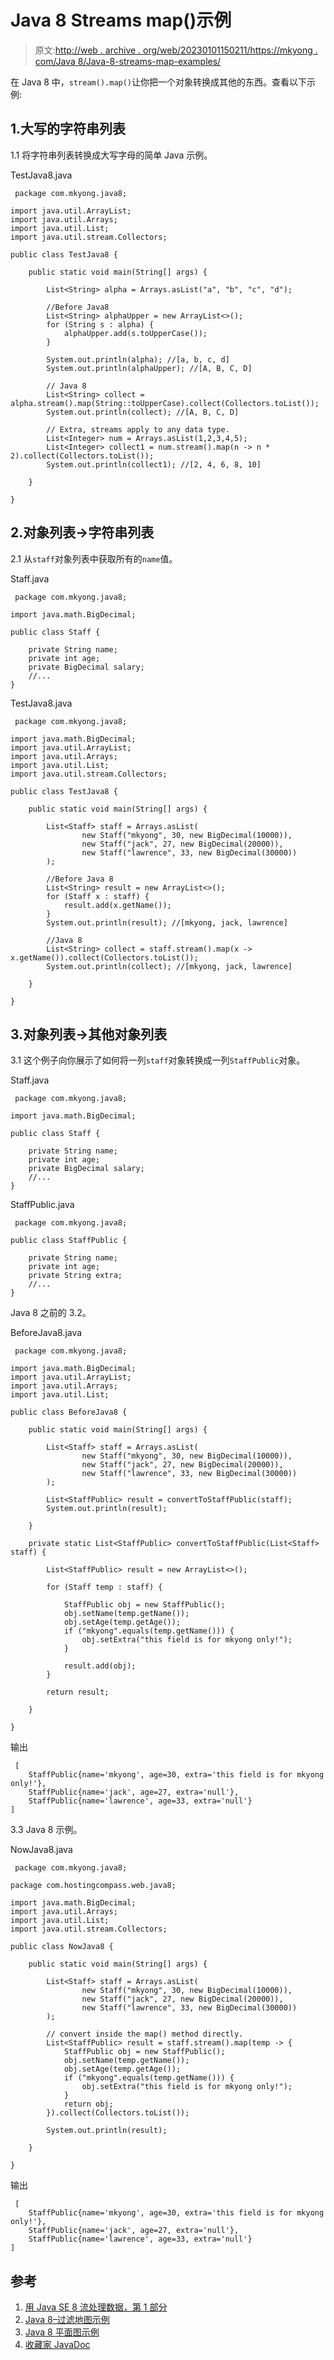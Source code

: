 # Java 8 Streams map()示例

> 原文:[http://web . archive . org/web/20230101150211/https://mkyong . com/Java 8/Java-8-streams-map-examples/](http://web.archive.org/web/20230101150211/https://mkyong.com/java8/java-8-streams-map-examples/)

在 Java 8 中，`stream().map()`让你把一个对象转换成其他的东西。查看以下示例:

## 1.大写的字符串列表

1.1 将字符串列表转换成大写字母的简单 Java 示例。

TestJava8.java

```
 package com.mkyong.java8;

import java.util.ArrayList;
import java.util.Arrays;
import java.util.List;
import java.util.stream.Collectors;

public class TestJava8 {

    public static void main(String[] args) {

        List<String> alpha = Arrays.asList("a", "b", "c", "d");

        //Before Java8
        List<String> alphaUpper = new ArrayList<>();
        for (String s : alpha) {
            alphaUpper.add(s.toUpperCase());
        }

        System.out.println(alpha); //[a, b, c, d]
        System.out.println(alphaUpper); //[A, B, C, D]

        // Java 8
        List<String> collect = alpha.stream().map(String::toUpperCase).collect(Collectors.toList());
        System.out.println(collect); //[A, B, C, D]

        // Extra, streams apply to any data type.
        List<Integer> num = Arrays.asList(1,2,3,4,5);
        List<Integer> collect1 = num.stream().map(n -> n * 2).collect(Collectors.toList());
        System.out.println(collect1); //[2, 4, 6, 8, 10]

    }

} 
```

## 2.对象列表->字符串列表

2.1 从`staff`对象列表中获取所有的`name`值。

Staff.java

```
 package com.mkyong.java8;

import java.math.BigDecimal;

public class Staff {

    private String name;
    private int age;
    private BigDecimal salary;
	//...
} 
```

TestJava8.java

```
 package com.mkyong.java8;

import java.math.BigDecimal;
import java.util.ArrayList;
import java.util.Arrays;
import java.util.List;
import java.util.stream.Collectors;

public class TestJava8 {

    public static void main(String[] args) {

        List<Staff> staff = Arrays.asList(
                new Staff("mkyong", 30, new BigDecimal(10000)),
                new Staff("jack", 27, new BigDecimal(20000)),
                new Staff("lawrence", 33, new BigDecimal(30000))
        );

        //Before Java 8
        List<String> result = new ArrayList<>();
        for (Staff x : staff) {
            result.add(x.getName());
        }
        System.out.println(result); //[mkyong, jack, lawrence]

        //Java 8
        List<String> collect = staff.stream().map(x -> x.getName()).collect(Collectors.toList());
        System.out.println(collect); //[mkyong, jack, lawrence]

    }

} 
```

## 3.对象列表->其他对象列表

3.1 这个例子向你展示了如何将一列`staff`对象转换成一列`StaffPublic`对象。

Staff.java

```
 package com.mkyong.java8;

import java.math.BigDecimal;

public class Staff {

    private String name;
    private int age;
    private BigDecimal salary;
	//...
} 
```

StaffPublic.java

```
 package com.mkyong.java8;

public class StaffPublic {

    private String name;
    private int age;
    private String extra;
    //...
} 
```

Java 8 之前的 3.2。

BeforeJava8.java

```
 package com.mkyong.java8;

import java.math.BigDecimal;
import java.util.ArrayList;
import java.util.Arrays;
import java.util.List;

public class BeforeJava8 {

    public static void main(String[] args) {

        List<Staff> staff = Arrays.asList(
                new Staff("mkyong", 30, new BigDecimal(10000)),
                new Staff("jack", 27, new BigDecimal(20000)),
                new Staff("lawrence", 33, new BigDecimal(30000))
        );

        List<StaffPublic> result = convertToStaffPublic(staff);
        System.out.println(result);

    }

    private static List<StaffPublic> convertToStaffPublic(List<Staff> staff) {

        List<StaffPublic> result = new ArrayList<>();

        for (Staff temp : staff) {

            StaffPublic obj = new StaffPublic();
            obj.setName(temp.getName());
            obj.setAge(temp.getAge());
            if ("mkyong".equals(temp.getName())) {
                obj.setExtra("this field is for mkyong only!");
            }

            result.add(obj);
        }

        return result;

    }

} 
```

输出

```
 [
	StaffPublic{name='mkyong', age=30, extra='this field is for mkyong only!'}, 
	StaffPublic{name='jack', age=27, extra='null'}, 
	StaffPublic{name='lawrence', age=33, extra='null'}
] 
```

3.3 Java 8 示例。

NowJava8.java

```
 package com.mkyong.java8;

package com.hostingcompass.web.java8;

import java.math.BigDecimal;
import java.util.Arrays;
import java.util.List;
import java.util.stream.Collectors;

public class NowJava8 {

    public static void main(String[] args) {

        List<Staff> staff = Arrays.asList(
                new Staff("mkyong", 30, new BigDecimal(10000)),
                new Staff("jack", 27, new BigDecimal(20000)),
                new Staff("lawrence", 33, new BigDecimal(30000))
        );

		// convert inside the map() method directly.
        List<StaffPublic> result = staff.stream().map(temp -> {
            StaffPublic obj = new StaffPublic();
            obj.setName(temp.getName());
            obj.setAge(temp.getAge());
            if ("mkyong".equals(temp.getName())) {
                obj.setExtra("this field is for mkyong only!");
            }
            return obj;
        }).collect(Collectors.toList());

        System.out.println(result);

    }

} 
```

输出

```
 [
	StaffPublic{name='mkyong', age=30, extra='this field is for mkyong only!'}, 
	StaffPublic{name='jack', age=27, extra='null'}, 
	StaffPublic{name='lawrence', age=33, extra='null'}
] 
```

## 参考

1.  [用 Java SE 8 流处理数据，第 1 部分](http://web.archive.org/web/20221207065707/http://www.oracle.com/technetwork/articles/java/ma14-java-se-8-streams-2177646.html)
2.  [Java 8–过滤地图示例](http://web.archive.org/web/20221207065707/https://www.mkyong.com/java8/java-8-filter-a-map-examples/)
3.  [Java 8 平面图示例](http://web.archive.org/web/20221207065707/https://www.mkyong.com/java8/java-8-flatmap-example/)
4.  [收藏家 JavaDoc](http://web.archive.org/web/20221207065707/https://docs.oracle.com/javase/8/docs/api/java/util/stream/Collectors.html)

<input type="hidden" id="mkyong-current-postId" value="14528">